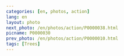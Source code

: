 ```yaml
---
categories: [en, photos, action]
lang: en
layout: photo
next_photo: /en/photos/action/P0000038.html
picname: P0000030
prev_photo: /en/photos/action/P0000010.html
tags: [Trees]
---
```

